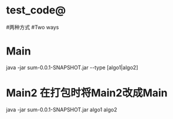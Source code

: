 # test_code@

#两种方式
#Two ways
# Main
java -jar sum-0.0.1-SNAPSHOT.jar --type [algo1|algo2]

# Main2 在打包时将Main2改成Main
java -jar sum-0.0.1-SNAPSHOT.jar 
algo1
algo2
 


